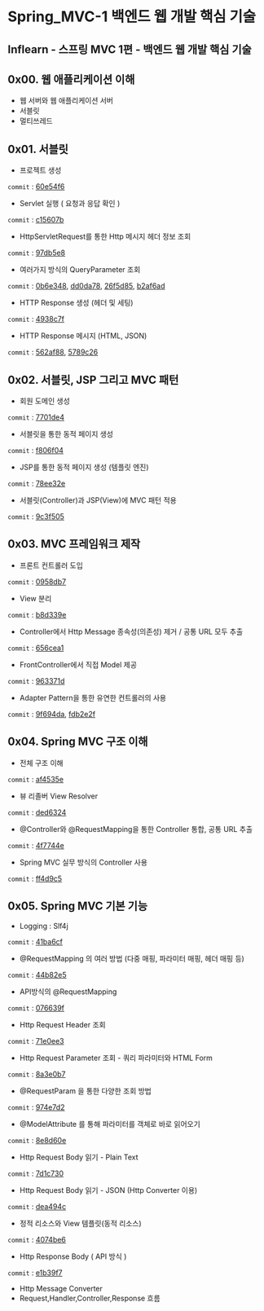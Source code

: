 # Spring_MVC-1 백엔드 웹 개발 핵심 기술
Inflearn - 스프링 MVC 1편 - 백엔드 웹 개발 핵심 기술
---  

## 0x00. 웹 애플리케이션 이해
- 웹 서버와 웹 애플리케이션 서버
- 서블릿
- 멀티쓰레드

## 0x01. 서블릿
- 프로젝트 생성

```commit``` : [60e54f6](https://github.com/meoldae/Spring_MVC-1/commit/60e54f686a0640e6a2f1191af486b5df990018f2)
- Servlet 실행 ( 요청과 응답 확인 ) 

```commit``` : [c15607b](https://github.com/meoldae/Spring_MVC-1/commit/c15607b1ac09d0c9efc879e815ba3ca55650d00a)
- HttpServletRequest를 통한 Http 메시지 헤더 정보 조회

```commit``` : [97db5e8](https://github.com/meoldae/Spring_MVC-1/commit/97db5e89473c3228ab5bfb7906903a268484a021)
- 여러가지 방식의 QueryParameter 조회

```commit``` : [0b6e348](https://github.com/meoldae/Spring_MVC-1/commit/0b6e348dae68d025947e86641ef5aebf1e824e6f), [dd0da78](https://github.com/meoldae/Spring_MVC-1/commit/dd0da78758ac4c50b5632eabddd5da1132f7f2f4), [26f5d85](https://github.com/meoldae/Spring_MVC-1/commit/26f5d85fd33b9ce21c7686c093232b5528d45c69), [b2af6ad](https://github.com/meoldae/Spring_MVC-1/commit/b2af6ad7033aee62bd0f6864fa2cced981ba25e3)
- HTTP Response 생성 (헤더 및 세팅)

```commit``` : [4938c7f](https://github.com/meoldae/Spring_MVC-1/commit/4938c7fa7435941516153a4c383cd753845b3e99)
- HTTP Response 메시지 (HTML, JSON)

```commit``` : [562af88](https://github.com/meoldae/Spring_MVC-1/commit/562af8855f50149224c2830ea3e6f09e3f8d8bd6), [5789c26](https://github.com/meoldae/Spring_MVC-1/commit/5789c26d71e39919dff0e9da9e987c0cfe1ee768)

## 0x02. 서블릿, JSP 그리고 MVC 패턴
- 회원 도메인 생성

```commit``` : [7701de4](https://github.com/meoldae/Spring_MVC-1/commit/7701de460defe17d39a55a919702e370a02f6abc)
- 서블릿을 통한 동적 페이지 생성

```commit``` : [f806f04](https://github.com/meoldae/Spring_MVC-1/commit/f806f04997d09d2242eb7665a8efc443980c42e8)
- JSP를 통한 동적 페이지 생성 (템플릿 엔진)

```commit``` : [78ee32e](https://github.com/meoldae/Spring_MVC-1/commit/78ee32e4b50cb5edcdea0e5421a71ea75919cbb3)
- 서블릿(Controller)과 JSP(View)에 MVC 패턴 적용

```commit``` : [9c3f505](https://github.com/meoldae/Spring_MVC-1/commit/9c3f505dc62b55e5a2f0f08009e598e59ff35d0d)

## 0x03. MVC 프레임워크 제작
- 프론트 컨트롤러 도입

```commit``` : [0958db7](https://github.com/meoldae/Spring_MVC-1/commit/0958db7d63483b6e1a44880e735d6abe42b4f2cb)
- View 분리 

```commit``` : [b8d339e](https://github.com/meoldae/Spring_MVC-1/commit/b8d339e6fcab048e3ccedd9b12aa9cff2d81cc36)
- Controller에서 Http Message 종속성(의존성) 제거 / 공통 URL 모두 추출

```commit``` : [656cea1](https://github.com/meoldae/Spring_MVC-1/commit/656cea11d4261753f7b4331ae7927c5a8c497469)
- FrontController에서 직접 Model 제공 

```commit``` : [963371d](https://github.com/meoldae/Spring_MVC-1/commit/963371d9ce27b4ff7d2f07fb61ba867f8567881b)
- Adapter Pattern을 통한 유연한 컨트롤러의 사용

```commit``` : [9f694da](https://github.com/meoldae/Spring_MVC-1/commit/9f694da1d9bf8b0c9b2458b8ca6ed0c7f011e2d1), [fdb2e2f](https://github.com/meoldae/Spring_MVC-1/commit/fdb2e2f6ea5615b8c099259693c9a3839ee811ba)

## 0x04. Spring MVC 구조 이해
- 전체 구조 이해

```commit``` : [af4535e](https://github.com/meoldae/Spring_MVC-1/commit/af4535ef0c1c92c3b0fbf89f44b270cf00ff35b6)
- 뷰 리졸버 View Resolver

```commit``` : [ded6324](https://github.com/meoldae/Spring_MVC-1/commit/ded6324c25d843c40118506ab69a54bd97c38e96)
- @Controller와 @RequestMapping을 통한 Controller 통합, 공통 URL 추출

```commit``` : [4f7744e](https://github.com/meoldae/Spring_MVC-1/commit/4f7744e98a4e479d18c166a61b365c01c6822897)
- Spring MVC 실무 방식의 Controller 사용

```commit``` : [ff4d9c5](https://github.com/meoldae/Spring_MVC-1/commit/ff4d9c5d6aa8b27c368423230d9546018532b02c)

## 0x05. Spring MVC 기본 기능
- Logging : Slf4j

```commit``` : [41ba6cf](https://github.com/meoldae/Spring_MVC-1/commit/41ba6cff34ba6656261132fc0130493efe6df3d1)
- @RequestMapping 의 여러 방법 (다중 매핑, 파라미터 매핑, 헤더 매핑 등)

```commit``` : [44b82e5](https://github.com/meoldae/Spring_MVC-1/commit/44b82e579470ced82205c3392d35540fed77ff53)
- API방식의 @RequestMapping 

```commit``` : [076639f](https://github.com/meoldae/Spring_MVC-1/commit/076639fd145014d25af59baf8edc108dce0b6238)
- Http Request Header 조회 

```commit``` : [71e0ee3](https://github.com/meoldae/Spring_MVC-1/commit/71e0ee3b101e783bd1e7a9497ecef653151ba1b8)
- Http Request Parameter 조회 - 쿼리 파라미터와 HTML Form

```commit``` : [8a3e0b7](https://github.com/meoldae/Spring_MVC-1/commit/8a3e0b70bc1bc19bd08331a7c009f0ee412a0986)
- @RequestParam 을 통한 다양한 조회 방법

```commit``` : [974e7d2](https://github.com/meoldae/Spring_MVC-1/commit/974e7d213b1d8fec4e28564db67b7213768efd29)
- @ModelAttribute 를 통해 파라미터를 객체로 바로 읽어오기

```commit``` : [8e8d60e](https://github.com/meoldae/Spring_MVC-1/commit/8e8d60e448482f4eb061406de0f10156292fafb3)
- Http Request Body 읽기 - Plain Text

```commit``` : [7d1c730](https://github.com/meoldae/Spring_MVC-1/commit/7d1c730ad9d9490fe7bc94b76785bcbe2600bc6d)
- Http Request Body 읽기 - JSON (Http Converter 이용)

```commit``` : [dea494c](https://github.com/meoldae/Spring_MVC-1/commit/dea494c98567ca7e2c086a5e66ffefa7e1cb44f7)
- 정적 리소스와 View 템플릿(동적 리소스)

```commit``` : [4074be6](https://github.com/meoldae/Spring_MVC-1/commit/4074be6ba063d775f57fa2638ddc22223ab6cb95)
- Http Response Body ( API 방식 )

```commit``` : [e1b39f7](https://github.com/meoldae/Spring_MVC-1/commit/e1b39f7e14707fa27573cb1afffc32ed72f89d3d)
- Http Message Converter
- Request,Handler,Controller,Response 흐름
